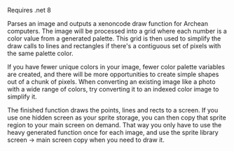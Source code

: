 Requires .net 8

Parses an image and outputs a xenoncode draw function for Archean computers.
The image will be processed into a grid where each number is a color value from a generated palette.
This grid is then used to simplify the draw calls to lines and rectangles if there's a contiguous set of pixels with the same palette color.

If you have fewer unique colors in your image, fewer color palette variables are created, and there will be more opportunities to create simple shapes out of a chunk of pixels.
When converting an existing image like a photo with a wide range of colors, try converting it to an indexed color image to simplify it.

The finished function draws the points, lines and rects to a screen. If you use one hidden screen as your sprite storage, you can then copy that sprite region to your main screen on demand.
That way you only have to use the heavy generated function once for each image, and use the sprite library screen -> main screen copy when you need to draw it.
